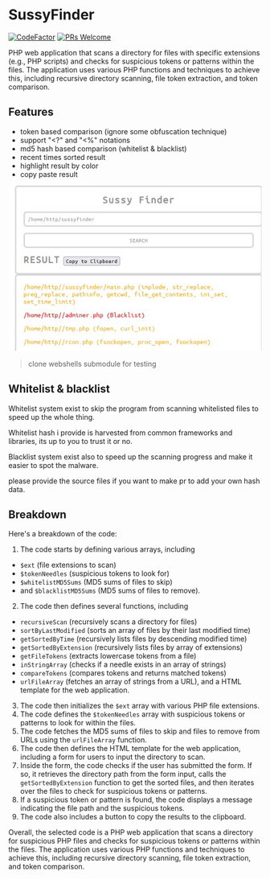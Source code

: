 # SussyFinder
[![CodeFactor](https://www.codefactor.io/repository/github/cvar1984/sussyfinder/badge)](https://www.codefactor.io/repository/github/cvar1984/sussyfinder)
[![PRs Welcome](https://img.shields.io/badge/PRs-welcome-brightgreen.svg?style=flat-square)](https://makeapullrequest.com)

PHP web application that scans a directory for files with specific extensions (e.g., PHP scripts) and checks for suspicious tokens or patterns within the files. The application uses various PHP functions and techniques to achieve this, including recursive directory scanning, file token extraction, and token comparison.

## Features
- token based comparison (ignore some obfuscation technique)
- support "<?" and "<%" notations
- md5 hash based comparison (whitelist & blacklist)
- recent times sorted result
- highlight result by color
- copy paste result

![ss](https://raw.githubusercontent.com/Cvar1984/sussyfinder/main/demo.jpg)
>clone webshells submodule for testing

## Whitelist & blacklist
Whitelist system exist to skip the program from scanning whitelisted files to speed up the whole thing.

Whitelist hash i provide is harvested from common frameworks and libraries, its up to you to trust it or no.

Blacklist system exist also to speed up the scanning progress and make it easier to spot the malware.

please provide the source files if you want to make pr to add your own hash data.

## Breakdown
Here's a breakdown of the code:

1. The code starts by defining various arrays, including 
- `$ext` (file extensions to scan)
- `$tokenNeedles` (suspicious tokens to look for)
- `$whitelistMD5Sums` (MD5 sums of files to skip)
- and `$blacklistMD5Sums` (MD5 sums of files to remove).
2. The code then defines several functions, including
- `recursiveScan` (recursively scans a directory for files)
- `sortByLastModified` (sorts an array of files by their last modified time)
- `getSortedByTime` (recursively lists files by descending modified time)
- `getSortedByExtension` (recursively lists files by array of extensions)
- `getFileTokens` (extracts lowercase tokens from a file)
- `inStringArray` (checks if a needle exists in an array of strings)
- `compareTokens` (compares tokens and returns matched tokens)
- `urlFileArray` (fetches an array of strings from a URL), and a HTML template for the web application.
3. The code then initializes the `$ext` array with various PHP file extensions.
4. The code defines the `$tokenNeedles` array with suspicious tokens or patterns to look for within the files.
5. The code fetches the MD5 sums of files to skip and files to remove from URLs using the `urlFileArray` function.
6. The code then defines the HTML template for the web application, including a form for users to input the directory to scan.
7. Inside the form, the code checks if the user has submitted the form. If so, it retrieves the directory path from the form input, calls the `getSortedByExtension` function to get the sorted files, and then iterates over the files to check for suspicious tokens or patterns.
8. If a suspicious token or pattern is found, the code displays a message indicating the file path and the suspicious tokens.
9. The code also includes a button to copy the results to the clipboard.


Overall, the selected code is a PHP web application that scans a directory for suspicious PHP files and checks for suspicious tokens or patterns within the files. The application uses various PHP functions and techniques to achieve this, including recursive directory scanning, file token extraction, and token comparison.
